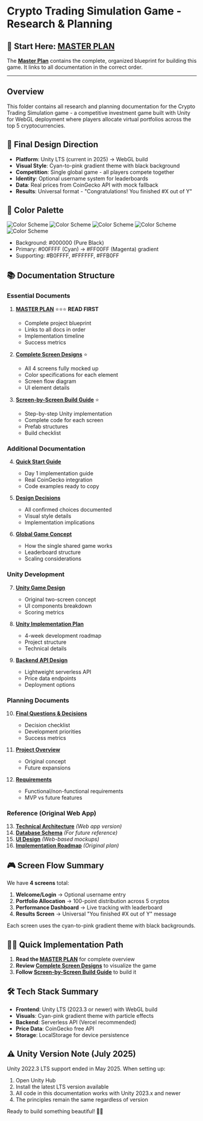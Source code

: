 # Crypto Trading Simulation Game - Research & Planning

## 📌 Start Here: [MASTER PLAN](./MASTER-PLAN.md) 

The **[Master Plan](./MASTER-PLAN.md)** contains the complete, organized blueprint for building this game. It links to all documentation in the correct order.

---

## Overview

This folder contains all research and planning documentation for the Crypto Trading Simulation game - a competitive investment game built with Unity for WebGL deployment where players allocate virtual portfolios across the top 5 cryptocurrencies.

## 🎯 Final Design Direction

- **Platform**: Unity LTS (current in 2025) → WebGL build
- **Visual Style**: Cyan-to-pink gradient theme with black background
- **Competition**: Single global game - all players compete together
- **Identity**: Optional username system for leaderboards
- **Data**: Real prices from CoinGecko API with mock fallback
- **Results**: Universal format - "Congratulations! You finished #X out of Y"

## 🎨 Color Palette
![Color Scheme](https://via.placeholder.com/600x100/00FFFF/000000?text=+)
![Color Scheme](https://via.placeholder.com/600x100/B0FFFF/000000?text=+)
![Color Scheme](https://via.placeholder.com/600x100/FFFFFF/000000?text=+)
![Color Scheme](https://via.placeholder.com/600x100/FFB0FF/000000?text=+)
![Color Scheme](https://via.placeholder.com/600x100/FF00FF/000000?text=+)

- Background: #000000 (Pure Black)
- Primary: #00FFFF (Cyan) → #FF00FF (Magenta) gradient
- Supporting: #B0FFFF, #FFFFFF, #FFB0FF

## 📚 Documentation Structure

### Essential Documents

1. **[MASTER PLAN](./MASTER-PLAN.md)** ⭐⭐⭐ **READ FIRST**
   - Complete project blueprint
   - Links to all docs in order
   - Implementation timeline
   - Success metrics

2. **[Complete Screen Designs](./complete-screen-designs.md)** ⭐ 
   - All 4 screens fully mocked up
   - Color specifications for each element
   - Screen flow diagram
   - UI element details

3. **[Screen-by-Screen Build Guide](./screen-by-screen-build-guide.md)** ⭐ 
   - Step-by-step Unity implementation
   - Complete code for each screen
   - Prefab structures
   - Build checklist

### Additional Documentation

4. **[Quick Start Guide](./quick-start-guide.md)**
   - Day 1 implementation guide
   - Real CoinGecko integration
   - Code examples ready to copy

5. **[Design Decisions](./DESIGN-DECISIONS.md)**
   - All confirmed choices documented
   - Visual style details
   - Implementation implications

6. **[Global Game Concept](./global-game-concept.md)**
   - How the single shared game works
   - Leaderboard structure
   - Scaling considerations

### Unity Development

7. **[Unity Game Design](./unity-game-design.md)**
   - Original two-screen concept
   - UI components breakdown
   - Scoring metrics

8. **[Unity Implementation Plan](./unity-implementation-plan.md)**
   - 4-week development roadmap
   - Project structure
   - Technical details

9. **[Backend API Design](./backend-api-design.md)**
   - Lightweight serverless API
   - Price data endpoints
   - Deployment options

### Planning Documents

10. **[Final Questions & Decisions](./final-questions-and-decisions.md)**
    - Decision checklist
    - Development priorities
    - Success metrics

11. **[Project Overview](./project-overview.md)**
    - Original concept
    - Future expansions

12. **[Requirements](./requirements.md)**
    - Functional/non-functional requirements
    - MVP vs future features

### Reference (Original Web App)

13. **[Technical Architecture](./architecture.md)** *(Web app version)*
14. **[Database Schema](./database-schema.md)** *(For future reference)*
15. **[UI Design](./ui-design.md)** *(Web-based mockups)*
16. **[Implementation Roadmap](./implementation-roadmap.md)** *(Original plan)*

## 🎮 Screen Flow Summary

We have **4 screens** total:

1. **Welcome/Login** → Optional username entry
2. **Portfolio Allocation** → 100-point distribution across 5 cryptos
3. **Performance Dashboard** → Live tracking with leaderboard
4. **Results Screen** → Universal "You finished #X out of Y" message

Each screen uses the cyan-to-pink gradient theme with black backgrounds.

## 🏃‍♂️ Quick Implementation Path

1. **Read the [MASTER PLAN](./MASTER-PLAN.md)** for complete overview
2. **Review [Complete Screen Designs](./complete-screen-designs.md)** to visualize the game
3. **Follow [Screen-by-Screen Build Guide](./screen-by-screen-build-guide.md)** to build it

## 🛠️ Tech Stack Summary

- **Frontend**: Unity LTS (2023.3 or newer) with WebGL build
- **Visuals**: Cyan-pink gradient theme with particle effects
- **Backend**: Serverless API (Vercel recommended)
- **Price Data**: CoinGecko free API
- **Storage**: LocalStorage for device persistence

## ⚠️ Unity Version Note (July 2025)

Unity 2022.3 LTS support ended in May 2025. When setting up:
1. Open Unity Hub
2. Install the latest LTS version available
3. All code in this documentation works with Unity 2023.x and newer
4. The principles remain the same regardless of version

Ready to build something beautiful! 🚀✨ 